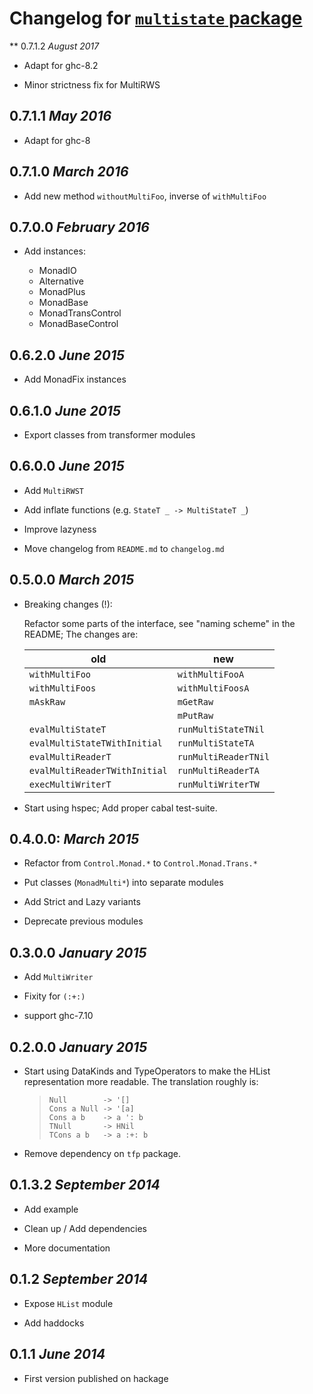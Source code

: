 # Changelog for [`multistate` package](https://hackage.haskell.org/package/multistate)

** 0.7.1.2 *August 2017*

  * Adapt for ghc-8.2
  
  * Minor strictness fix for MultiRWS

## 0.7.1.1 *May 2016*

  * Adapt for ghc-8

## 0.7.1.0 *March 2016*

  * Add new method `withoutMultiFoo`, inverse of `withMultiFoo`

## 0.7.0.0 *February 2016*

  * Add instances:

    + MonadIO
    + Alternative
    + MonadPlus
    + MonadBase
    + MonadTransControl
    + MonadBaseControl

## 0.6.2.0 *June 2015*

  * Add MonadFix instances

## 0.6.1.0 *June 2015*

  * Export classes from transformer modules

## 0.6.0.0 *June 2015*

  * Add `MultiRWST`

  * Add inflate functions (e.g. `StateT _ -> MultiStateT _`)

  * Improve lazyness

  * Move changelog from `README.md` to `changelog.md`

## 0.5.0.0 *March 2015*
    
  * Breaking changes (!):

    Refactor some parts of the interface, see "naming scheme" in  the README;
    The changes are:

      | old | new |
      | --- | --- |
      | `withMultiFoo` | `withMultiFooA` |
      | `withMultiFoos` | `withMultiFoosA` |
      | `mAskRaw` | `mGetRaw` |
      | | `mPutRaw` |
      | `evalMultiStateT` | `runMultiStateTNil` |
      | `evalMultiStateTWithInitial` | `runMultiStateTA` |
      | `evalMultiReaderT` | `runMultiReaderTNil` |
      | `evalMultiReaderTWithInitial` | `runMultiReaderTA` |
      | `execMultiWriterT` | `runMultiWriterTW` |

  * Start using hspec; Add proper cabal test-suite.

## 0.4.0.0: *March 2015*

  * Refactor from `Control.Monad.*` to `Control.Monad.Trans.*`

  * Put classes (`MonadMulti*`) into separate modules

  * Add Strict and Lazy variants

  * Deprecate previous modules

## 0.3.0.0 *January 2015*

  * Add `MultiWriter`

  * Fixity for `(:+:)`

  * support ghc-7.10

## 0.2.0.0 *January 2015*

  * Start using DataKinds and TypeOperators to make the HList
    representation more readable. The translation roughly is:

    > ~~~~
    > Null        -> '[]
    > Cons a Null -> '[a]
    > Cons a b    -> a ': b
    > TNull       -> HNil
    > TCons a b   -> a :+: b
    > ~~~~

  * Remove dependency on `tfp` package.

## 0.1.3.2 *September 2014*
  
  * Add example

  * Clean up / Add dependencies

  * More documentation

## 0.1.2 *September 2014*

  * Expose `HList` module

  * Add haddocks

## 0.1.1 *June 2014*

  * First version published on hackage
